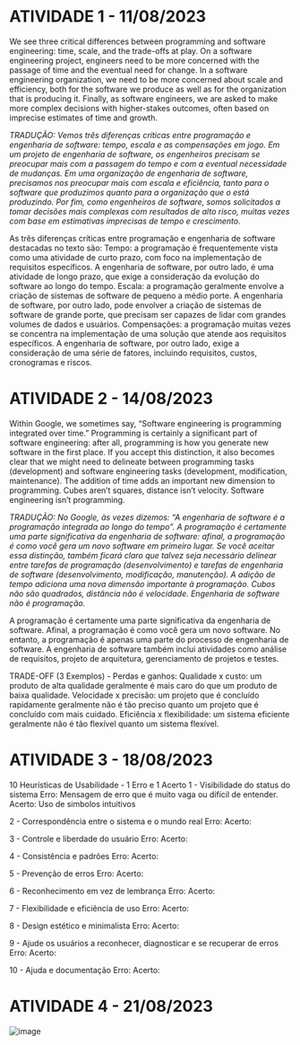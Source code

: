 
# ATIVIDADE 1 - 11/08/2023

We see three critical differences between programming and software engineering: time, scale, and the trade-offs at play. On a software engineering project, engineers need to be more concerned with the passage of time and the eventual need for change. In a software engineering organization, we need to be more concerned about scale and efficiency, both for the software we produce as well as for the organization that is producing it. Finally, as software engineers, we are asked to make more complex decisions with higher-stakes outcomes, often based on imprecise estimates of time and growth.

_TRADUÇÃO: Vemos três diferenças críticas entre programação e engenharia de software: tempo, escala e as compensações em jogo. Em um projeto de engenharia de software, os engenheiros precisam se preocupar mais com a passagem do tempo e com a eventual necessidade de mudanças. Em uma organização de engenharia de software, precisamos nos preocupar mais com escala e eficiência, tanto para o software que produzimos quanto para a organização que o está produzindo. Por fim, como engenheiros de software, somos solicitados a tomar decisões mais complexas com resultados de alto risco, muitas vezes com base em estimativas imprecisas de tempo e crescimento._

As três diferenças críticas entre programação e engenharia de software destacadas no texto são:
Tempo: a programação é frequentemente vista como uma atividade de curto prazo, com foco na implementação de requisitos específicos. A engenharia de software, por outro lado, é uma atividade de longo prazo, que exige a consideração da evolução do software ao longo do tempo.
Escala: a programação geralmente envolve a criação de sistemas de software de pequeno a médio porte. A engenharia de software, por outro lado, pode envolver a criação de sistemas de software de grande porte, que precisam ser capazes de lidar com grandes volumes de dados e usuários.
Compensações: a programação muitas vezes se concentra na implementação de uma solução que atende aos requisitos específicos. A engenharia de software, por outro lado, exige a consideração de uma série de fatores, incluindo requisitos, custos, cronogramas e riscos.

# ATIVIDADE 2 - 14/08/2023
  
 Within Google, we sometimes say, “Software engineering is programming integrated over time.” Programming is certainly a significant part of software engineering: after all, programming is how you generate new software in the first place. If you accept this distinction, it also becomes clear that we might need to delineate between programming tasks (development) and software engineering tasks (development, modification, maintenance). The addition of time adds an important new dimension to programming. Cubes aren’t squares, distance isn’t velocity. Software engineering isn’t programming.
 
_TRADUÇÃO: No Google, às vezes dizemos: “A engenharia de software é a programação integrada ao longo do tempo”. A programação é certamente uma parte significativa da engenharia de software: afinal, a programação é como você gera um novo software em primeiro lugar. Se você aceitar essa distinção, também ficará claro que talvez seja necessário delinear entre tarefas de programação (desenvolvimento) e tarefas de engenharia de software (desenvolvimento, modificação, manutenção). A adição de tempo adiciona uma nova dimensão importante à programação. Cubos não são quadrados, distância não é velocidade. Engenharia de software não é programação._

A programação é certamente uma parte significativa da engenharia de software. Afinal, a programação é como você gera um novo software. No entanto, a programação é apenas uma parte do processo de engenharia de software. A engenharia de software também inclui atividades como análise de requisitos, projeto de arquitetura, gerenciamento de projetos e testes.

TRADE-OFF (3 Exemplos) - Perdas e ganhos:
Qualidade x custo: um produto de alta qualidade geralmente é mais caro do que um produto de baixa qualidade.
Velocidade x precisão: um projeto que é concluído rapidamente geralmente não é tão preciso quanto um projeto que é concluído com mais cuidado.
Eficiência x flexibilidade: um sistema eficiente geralmente não é tão flexível quanto um sistema flexível.

# ATIVIDADE 3 - 18/08/2023
10 Heurísticas de Usabilidade - 1 Erro e 1 Acerto
1 - Visibilidade do status do sistema
Erro: Mensagem de erro que é muito vaga ou difícil de entender.
Acerto: Uso de simbolos intuitivos 

2 - Correspondência entre o sistema e o mundo real
Erro: 
Acerto:

3 - Controle e liberdade do usuário
Erro: 
Acerto:

4 - Consistência e padrões
Erro: 
Acerto:

5 - Prevenção de erros
Erro: 
Acerto:

6 - Reconhecimento em vez de lembrança
Erro: 
Acerto:

7 - Flexibilidade e eficiência de uso
Erro: 
Acerto:

8 - Design estético e minimalista
Erro: 
Acerto:

9 - Ajude os usuários a reconhecer, diagnosticar e se recuperar de erros
Erro: 
Acerto:

10 - Ajuda e documentação
Erro: 
Acerto:


# ATIVIDADE 4 - 21/08/2023
![image](https://github.com/Anaraquely/Bertoti/assets/127275110/d653bbe8-4a3f-46e6-b41f-248a1ece60fe)

